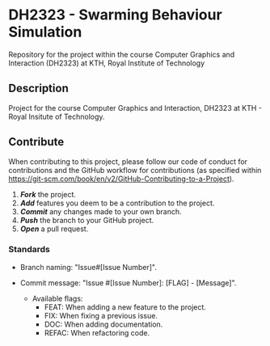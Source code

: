 # DH2323 - Swarming Behaviour Simulation
Repository for the project within the course Computer Graphics and Interaction (DH2323) at KTH, Royal Institute of Technology

## Description

Project for the course Computer Graphics and Interaction, DH2323 at KTH - Royal Insitute of Technology.

## Contribute

When contributing to this project, please follow our code of conduct for contributions and the GitHub workflow for contributions (as specified within https://git-scm.com/book/en/v2/GitHub-Contributing-to-a-Project).

1. ***Fork*** the project.
2. ***Add*** features you deem to be a contribution to the project.
3. ***Commit*** any changes made to your own branch.
4. ***Push*** the branch to your GitHub project.
5. ***Open*** a pull request.

### Standards

- Branch naming: "Issue#[Issue Number]".

- Commit message: "Issue #[Issue Number]: [FLAG] - [Message]".
    - Available flags:
        - FEAT: When adding a new feature to the project.
        - FIX: When fixing a previous issue.
        - DOC: When adding documentation.
        - REFAC: When refactoring code.
